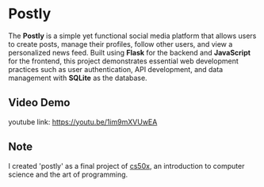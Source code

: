 # Postly

The **Postly** is a simple yet functional social media platform that allows users to create posts, manage their profiles, follow other users, and view a personalized news feed. Built using **Flask** for the backend and **JavaScript** for the frontend, this project demonstrates essential web development practices such as user authentication, API development, and data management with **SQLite** as the database.

## Video Demo
youtube link: <https://youtu.be/1im9mXVUwEA>

## Note

I created 'postly' as a final project of [cs50x](https://cs50.harvard.edu/x/2024/), an introduction to computer science and the art of programming.